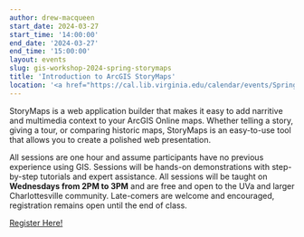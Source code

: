 ```yaml
---
author: drew-macqueen
start_date: 2024-03-27
start_time: '14:00:00'
end_date: '2024-03-27'
end_time: '15:00:00'
layout: events
slug: gis-workshop-2024-spring-storymaps
title: 'Introduction to ArcGIS StoryMaps'
location: '<a href="https://cal.lib.virginia.edu/calendar/events/Spring2024GISWorkshop8">Register for Zoom Link</a>'
---
```


StoryMaps is a web application builder that makes it easy to add narritive and multimedia context to your ArcGIS Online maps.  Whether telling a story, giving a tour, or comparing historic maps, StoryMaps is an easy-to-use tool that allows you to create a polished web presentation.

All sessions are one hour and assume participants have no previous experience using GIS.  Sessions will be hands-on demonstrations with step-by-step tutorials and expert assistance.  All sessions will be taught on **Wednesdays from 2PM to 3PM** and are free and open to the UVa and larger Charlottesville community. Late-comers are welcome and encouraged, registration remains open until the end of class.


[Register Here!](https://cal.lib.virginia.edu/calendar/events/Spring2024GISWorkshop8)
